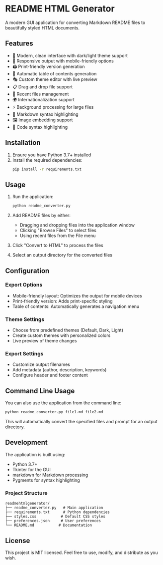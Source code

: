 # README HTML Generator

A modern GUI application for converting Markdown README files to beautifully styled HTML documents.

## Features

- 🎨 Modern, clean interface with dark/light theme support
- 📱 Responsive output with mobile-friendly options
- 🖨️ Print-friendly version generation
- 📑 Automatic table of contents generation
- 🎭 Custom theme editor with live preview
- 📋 Drag and drop file support
- 🔄 Recent files management
- 🌍 Internationalization support
- ⚡ Background processing for large files
- 📝 Markdown syntax highlighting
- 🖼️ Image embedding support
- 🎯 Code syntax highlighting

## Installation

1. Ensure you have Python 3.7+ installed
2. Install the required dependencies:
   ```bash
   pip install -r requirements.txt
   ```

## Usage

1. Run the application:
   ```bash
   python readme_converter.py
   ```

2. Add README files by either:
   - Dragging and dropping files into the application window
   - Clicking "Browse Files" to select files
   - Using recent files from the File menu

3. Click "Convert to HTML" to process the files

4. Select an output directory for the converted files

## Configuration

### Export Options

- Mobile-friendly layout: Optimizes the output for mobile devices
- Print-friendly version: Adds print-specific styling
- Table of contents: Automatically generates a navigation menu

### Theme Settings

- Choose from predefined themes (Default, Dark, Light)
- Create custom themes with personalized colors
- Live preview of theme changes

### Export Settings

- Customize output filenames
- Add metadata (author, description, keywords)
- Configure header and footer content

## Command Line Usage

You can also use the application from the command line:

```bash
python readme_converter.py file1.md file2.md
```

This will automatically convert the specified files and prompt for an output directory.

## Development

The application is built using:
- Python 3.7+
- Tkinter for the GUI
- markdown for Markdown processing
- Pygments for syntax highlighting

### Project Structure

```
readmehtmlgenerator/
├── readme_converter.py   # Main application
├── requirements.txt      # Python dependencies
├── styles.css           # Default CSS styles
├── preferences.json     # User preferences
└── README.md           # Documentation
```

## License

This project is MIT licensed. Feel free to use, modify, and distribute as you wish.